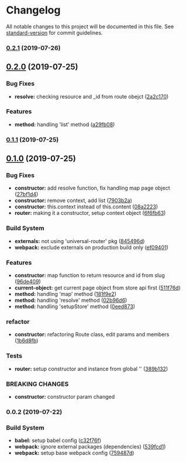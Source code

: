 # Changelog

All notable changes to this project will be documented in this file. See [standard-version](https://github.com/conventional-changelog/standard-version) for commit guidelines.

### [0.2.1](https://github.com/ecomclub/storefront-router/compare/v0.2.0...v0.2.1) (2019-07-26)



## [0.2.0](https://github.com/ecomclub/storefront-router/compare/v0.1.1...v0.2.0) (2019-07-25)


### Bug Fixes

* **resolve:** checking resource and _id from route obejct ([2a2c170](https://github.com/ecomclub/storefront-router/commit/2a2c170))


### Features

* **method:** handling 'list' method ([a29fb08](https://github.com/ecomclub/storefront-router/commit/a29fb08))



### [0.1.1](https://github.com/ecomclub/storefront-router/compare/v0.1.0...v0.1.1) (2019-07-25)



## [0.1.0](https://github.com/ecomclub/storefront-router/compare/v0.0.2...v0.1.0) (2019-07-25)


### Bug Fixes

* **constructor:** add resolve function, fix handling map page object ([27bf1d4](https://github.com/ecomclub/storefront-router/commit/27bf1d4))
* **constructor:** remove context, add list ([7903b2a](https://github.com/ecomclub/storefront-router/commit/7903b2a))
* **constructor:** this.context instead of this.content ([08a2223](https://github.com/ecomclub/storefront-router/commit/08a2223))
* **router:** making it a constructor, setup context object ([6f6fb63](https://github.com/ecomclub/storefront-router/commit/6f6fb63))


### Build System

* **externals:** not using 'universal-router' pkg ([845496d](https://github.com/ecomclub/storefront-router/commit/845496d))
* **webpack:** exclude externals on production build only ([ef09401](https://github.com/ecomclub/storefront-router/commit/ef09401))


### Features

* **constructor:** map function to return resource and id from slug ([96de409](https://github.com/ecomclub/storefront-router/commit/96de409))
* **current-object:** get current page object from store api first ([511f76d](https://github.com/ecomclub/storefront-router/commit/511f76d))
* **method:** handling 'map' method ([181f9e2](https://github.com/ecomclub/storefront-router/commit/181f9e2))
* **method:** handling 'resolve' method ([02b96d6](https://github.com/ecomclub/storefront-router/commit/02b96d6))
* **method:** handling 'setupStore' method ([0eed873](https://github.com/ecomclub/storefront-router/commit/0eed873))


### refactor

* **constructor:** refactoring Route class, edit params and members ([1b6d8fb](https://github.com/ecomclub/storefront-router/commit/1b6d8fb))


### Tests

* **router:** setup constructor and instance from global '' ([389b132](https://github.com/ecomclub/storefront-router/commit/389b132))


### BREAKING CHANGES

* **constructor:** constructor param changed



### 0.0.2 (2019-07-22)


### Build System

* **babel:** setup babel config ([c32f76f](https://github.com/ecomclub/storefront-router/commit/c32f76f))
* **webpack:** ignore external packages (dependencies) ([539fcd1](https://github.com/ecomclub/storefront-router/commit/539fcd1))
* **webpack:** setup base webpack config ([759487d](https://github.com/ecomclub/storefront-router/commit/759487d))
